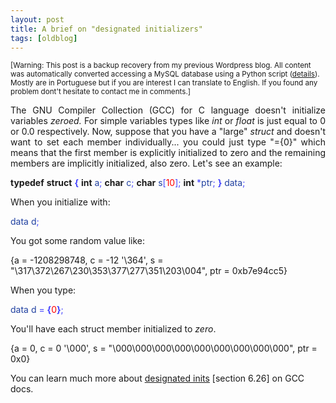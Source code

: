 ```yaml
---
layout: post
title: A brief on "designated initializers"
tags: [oldblog]
---
```


<small>[Warning: This post is a backup recovery from my previous Wordpress blog. All content was automatically converted accessing a MySQL database using a Python script (<a href="http://maluta.github.io/blog/convert-wordpress-to-jekyll/">details</a>). Mostly are in Portuguese but if you are interest I can translate to English. If you found any problem dont't hesitate to contact me in comments.]</small>



<p style="text-align: justify;">The GNU Compiler Collection (GCC) for C language doesn't initialize variables <em>zeroed.</em> For simple variables types like <em>int</em> or <em>float</em> is just equal to 0 or 0.0 respectively. Now, suppose that you have a "large" <em>struct</em> and doesn't want to set each member individually... you could just type "={0}" which means that the first member is explicitly initialized to zero and  the remaining members are implicitly initialized, also zero. Let's see an example:</p>
<strong>typedef</strong> <strong>struct</strong>
<span style="color: #4444ff;"><strong>{</strong></span>
<strong> int</strong> <span style="color: #2040a0;">a</span><span style="color: #4444ff;">;</span>
<strong> char</strong> <span style="color: #2040a0;">c</span><span style="color: #4444ff;">;</span>
<strong> char</strong> <span style="color: #2040a0;">s</span><span style="color: #4444ff;">[</span><span style="color: #ff0000;">10</span><span style="color: #4444ff;">]</span><span style="color: #4444ff;">;</span>
<strong> int</strong> <span style="color: #4444ff;">*</span><span style="color: #2040a0;">ptr</span><span style="color: #4444ff;">;</span>
<span style="color: #4444ff;"><strong>}</strong></span> <span style="color: #2040a0;">data</span><span style="color: #4444ff;">;</span>

When you initialize with:

<span style="color: #2040a0;">data</span> <span style="color: #2040a0;">d</span><span style="color: #4444ff;"><strong></strong></span><span style="color: #4444ff;"><strong></strong></span><span style="color: #4444ff;">;</span>

You got some random value like:

{a = -1208298748, c = -12 '\364', s = "\317\372\267\230\353\377\277\351\203\004", ptr = 0xb7e94cc5}

When you type:

<span style="color: #2040a0;">data</span> <span style="color: #2040a0;">d</span> <span style="color: #4444ff;">=</span> <span style="color: #4444ff;"><strong>{</strong></span><span style="color: #ff0000;">0</span><span style="color: #4444ff;"><strong>}</strong></span><span style="color: #4444ff;">;</span>

You'll have each struct member initialized to <em>zero</em>.

{a = 0, c = 0 '\000', s = "\000\000\000\000\000\000\000\000\000", ptr = 0x0}

You can learn much more about <a href="http://gcc.gnu.org/onlinedocs/gcc/Designated-Inits.html" target="_blank">designated inits</a> [section 6.26] on GCC docs.